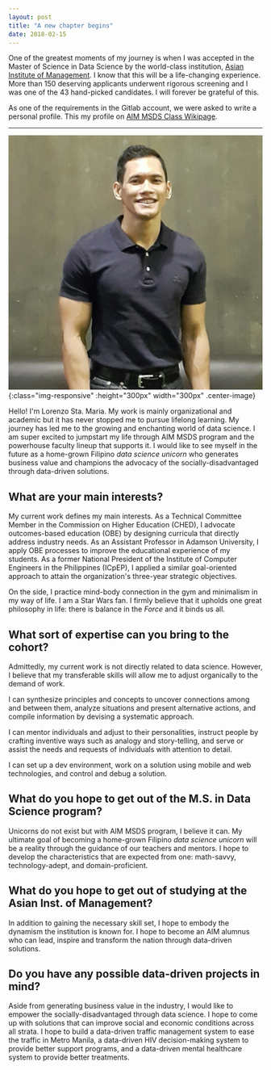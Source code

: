 ```yaml
---
layout: post
title: "A new chapter begins"
date: 2018-02-15
---
```


One of the greatest moments of my journey is when I was accepted in the Master of Science in Data Science by the world-class institution, [Asian Institute of Management](https://aim.edu/). I know that this will be a life-changing experience. More than 150 deserving applicants underwent rigorous screening and I was one of the 43 hand-picked candidates. I will forever be grateful of this.

As one of the requirements in the Gitlab account, we were asked to write a personal profile. This my profile on [AIM MSDS Class Wikipage](https://gitlab.datascience.aim.edu/MSDS-2019/wikipage/wikis/lstamaria).

-----

![I'm Lorenzo!](/image/self.jpeg){:class="img-responsive" :height="300px" width="300px" .center-image}

Hello! I'm Lorenzo Sta. Maria. My work is mainly organizational and academic but it has never stopped me to pursue lifelong learning. My journey has led me to the growing and enchanting world of data science. I am super excited to jumpstart my life through AIM MSDS program and the powerhouse faculty lineup that supports it. I would like to see myself in the future as a home-grown Filipino *data science unicorn* who generates business value and champions the advocacy of the socially-disadvantaged through data-driven solutions.

## What are your main interests?
My current work defines my main interests. As a Technical Committee Member in the Commission on Higher Education \(CHED\), I advocate outcomes-based education \(OBE\) by designing curricula that directly address industry needs. As an Assistant Professor in Adamson University, I apply OBE processes to improve the educational experience of my students. As a former National President of the Institute of Computer Engineers in the Philippines \(ICpEP\), I applied a similar goal-oriented approach to attain the organization's three-year strategic objectives.


On the side, I practice mind-body connection in the gym and minimalism in my way of life. I am a Star Wars fan. I firmly believe that it upholds one great philosophy in life: there is balance in the *Force* and it binds us all.

## What sort of expertise can you bring to the cohort?

Admittedly, my current work is not directly related to data science. However, I believe that my transferable skills will allow me to adjust organically to the demand of work. 

I can synthesize principles and concepts to uncover connections among and between them, analyze situations and present alternative actions, and compile information by devising a systematic approach.

I can mentor individuals and adjust to their personalities, instruct people by crafting inventive ways such as analogy and story-telling, and serve or assist the needs and requests of individuals with attention to detail.

I can set up a dev environment, work on a solution using mobile and web technologies, and control and debug a solution.

## What do you hope to get out of the M.S. in Data Science program?

Unicorns do not exist but with AIM MSDS program, I believe it can. My ultimate goal of becoming a home-grown Filipino *data science unicorn* will be a reality through the guidance of our teachers and mentors. I hope to develop the characteristics that are expected from one: math-savvy, technology-adept, and domain-proficient. 

## What do you hope to get out of studying at the Asian Inst. of Management?

In addition to gaining the necessary skill set, I hope to embody the dynamism the institution is known for. I hope to become an AIM alumnus who can lead, inspire and  transform the nation through data-driven solutions.

## Do you have any possible data-driven projects in mind?

Aside from generating business value in the industry, I would like to empower the socially-disadvantaged through data science. I hope to come up with solutions that  can improve social and economic conditions across all strata. I hope to build a data-driven traffic management system to ease the traffic in Metro Manila, a data-driven HIV decision-making system to provide better support programs, and a data-driven mental healthcare system to provide better treatments.

